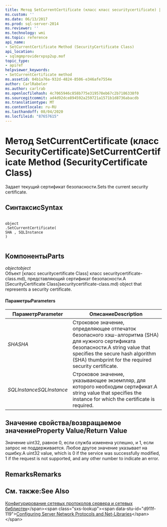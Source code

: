 ```yaml
---
title: Метод SetCurrentCertificate (класс класс securitycertificate) | Документация Майкрософт
ms.custom: ''
ms.date: 06/13/2017
ms.prod: sql-server-2014
ms.reviewer: ''
ms.technology: wmi
ms.topic: reference
api_name:
- SetCurrentCertificate Method (SecurityCertificate Class)
api_location:
- sqlmgmproviderxpsp2up.mof
topic_type:
- apiref
helpviewer_keywords:
- SetCurrentCertificate method
ms.assetid: 04b1a76a-932d-4824-8506-e346afe7554e
author: CarlRabeler
ms.author: carlrab
ms.openlocfilehash: 4c7065946c858b775e319578eb67c2b7186338f0
ms.sourcegitcommit: ad4d92dce894592a259721a1571b1d8736abacdb
ms.translationtype: MT
ms.contentlocale: ru-RU
ms.lasthandoff: 08/04/2020
ms.locfileid: "87657615"
---
```

# <a name="setcurrentcertificate-method-securitycertificate-class"></a><span data-ttu-id="d911f-102">Метод SetCurrentCertificate (класс SecurityCertificate)</span><span class="sxs-lookup"><span data-stu-id="d911f-102">SetCurrentCertificate Method (SecurityCertificate Class)</span></span>
  <span data-ttu-id="d911f-103">Задает текущий сертификат безопасности.</span><span class="sxs-lookup"><span data-stu-id="d911f-103">Sets the current security certificate.</span></span>  
  
## <a name="syntax"></a><span data-ttu-id="d911f-104">Синтаксис</span><span class="sxs-lookup"><span data-stu-id="d911f-104">Syntax</span></span>  
  
```  
  
object  
.SetCurrentCertificate(  
SHA , SQLInstance  
)  
  
```  
  
## <a name="parts"></a><span data-ttu-id="d911f-105">Компоненты</span><span class="sxs-lookup"><span data-stu-id="d911f-105">Parts</span></span>  
 <span data-ttu-id="d911f-106">*object*</span><span class="sxs-lookup"><span data-stu-id="d911f-106">*object*</span></span>  
 <span data-ttu-id="d911f-107">Объект [класс securitycertificate Class] класс securitycertificate-class.md), представляющий сертификат безопасности.</span><span class="sxs-lookup"><span data-stu-id="d911f-107">A [SecurityCertificate Class]securitycertificate-class.md) object that represents a security certificate.</span></span>  
  
#### <a name="parameters"></a><span data-ttu-id="d911f-108">Параметры</span><span class="sxs-lookup"><span data-stu-id="d911f-108">Parameters</span></span>  
  
|<span data-ttu-id="d911f-109">Параметр</span><span class="sxs-lookup"><span data-stu-id="d911f-109">Parameter</span></span>|<span data-ttu-id="d911f-110">Описание</span><span class="sxs-lookup"><span data-stu-id="d911f-110">Description</span></span>|  
|---------------|-----------------|  
|<span data-ttu-id="d911f-111">*SHA*</span><span class="sxs-lookup"><span data-stu-id="d911f-111">*SHA*</span></span>|<span data-ttu-id="d911f-112">Строковое значение, определяющее отпечаток безопасного хэш-алгоритма (SHA) для нужного сертификата безопасности.</span><span class="sxs-lookup"><span data-stu-id="d911f-112">A string value that specifies the secure hash algorithm (SHA) thumbprint for the required security certificate.</span></span>|  
|<span data-ttu-id="d911f-113">*SQLInstance*</span><span class="sxs-lookup"><span data-stu-id="d911f-113">*SQLInstance*</span></span>|<span data-ttu-id="d911f-114">Строковое значение, указывающее экземпляр, для которого необходим сертификат.</span><span class="sxs-lookup"><span data-stu-id="d911f-114">A string value that specifies the instance for which the certificate is required.</span></span>|  
  
## <a name="property-valuereturn-value"></a><span data-ttu-id="d911f-115">Значение свойства/возвращаемое значение</span><span class="sxs-lookup"><span data-stu-id="d911f-115">Property Value/Return Value</span></span>  
 <span data-ttu-id="d911f-116">Значение uint32, равное 0, если служба изменена успешно, и 1, если запрос не поддерживается. Любое другое значение указывает на ошибку.</span><span class="sxs-lookup"><span data-stu-id="d911f-116">A uint32 value, which is 0 if the service was successfully modified, 1 if the request is not supported, and any other number to indicate an error.</span></span>  
  
## <a name="remarks"></a><span data-ttu-id="d911f-117">Remarks</span><span class="sxs-lookup"><span data-stu-id="d911f-117">Remarks</span></span>  
  
## <a name="see-also"></a><span data-ttu-id="d911f-118">См. также:</span><span class="sxs-lookup"><span data-stu-id="d911f-118">See Also</span></span>  
 <span data-ttu-id="d911f-119">[Конфигурирование сетевых протоколов сервера и сетевых библиотек](https://msdn.microsoft.com/library/ms177485\(v=sql.100\).aspx)</span><span class="sxs-lookup"><span data-stu-id="d911f-119">[Configuring Server Network Protocols and Net-Libraries](https://msdn.microsoft.com/library/ms177485\(v=sql.100\).aspx)</span></span>  
  
  
